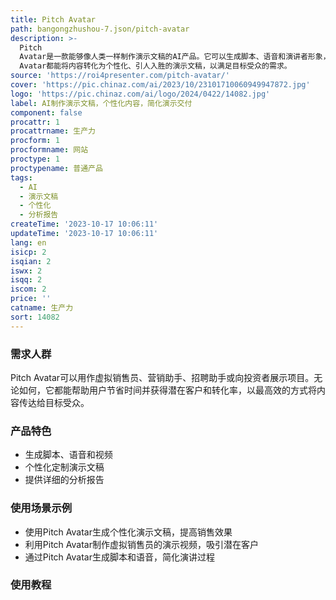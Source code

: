 ```yaml
---
title: Pitch Avatar
path: bangongzhushou-7.json/pitch-avatar
description: >-
  Pitch
  Avatar是一款能够像人类一样制作演示文稿的AI产品。它可以生成脚本、语音和演讲者形象，帮助用户节省时间并提供个性化的内容。该产品还提供详细的分析报告，帮助用户改进演示效果。无论是使用文本、图片、视频还是音频，Pitch
  Avatar都能将内容转化为个性化、引人入胜的演示文稿，以满足目标受众的需求。
source: 'https://roi4presenter.com/pitch-avatar/'
cover: 'https://pic.chinaz.com/ai/2023/10/23101710060949947872.jpg'
logo: 'https://pic.chinaz.com/ai/logo/2024/0422/14082.jpg'
label: AI制作演示文稿，个性化内容，简化演示交付
component: false
procattr: 1
procattrname: 生产力
procform: 1
procformname: 网站
proctype: 1
proctypename: 普通产品
tags:
  - AI
  - 演示文稿
  - 个性化
  - 分析报告
createTime: '2023-10-17 10:06:11'
updateTime: '2023-10-17 10:06:11'
lang: en
isicp: 2
isqian: 2
iswx: 2
isqq: 2
iscom: 2
price: ''
catname: 生产力
sort: 14082
---
```




### 需求人群
Pitch Avatar可以用作虚拟销售员、营销助手、招聘助手或向投资者展示项目。无论如何，它都能帮助用户节省时间并获得潜在客户和转化率，以最高效的方式将内容传达给目标受众。

### 产品特色
- 生成脚本、语音和视频
- 个性化定制演示文稿
- 提供详细的分析报告

### 使用场景示例
- 使用Pitch Avatar生成个性化演示文稿，提高销售效果
- 利用Pitch Avatar制作虚拟销售员的演示视频，吸引潜在客户
- 通过Pitch Avatar生成脚本和语音，简化演讲过程

### 使用教程


  

